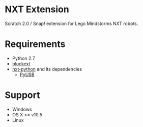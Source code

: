 NXT Extension
=============

Scratch 2.0 / Snap! extension for Lego Mindstorms NXT robots.

# Requirements

* Python 2.7
* [blockext](http://github.com/blockext/blockext)
* [nxt-python](http://code.google.com/p/nxt-python/wiki/Installation) and its dependencies
    * [PyUSB](http://pypi.python.org/pypi/PyUSB)

# Support

* Windows
* OS X >= v10.5
* Linux
